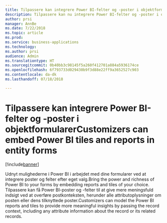 ```yaml
---
title: Tilpassere kan integrere Power BI-felter og -poster i objektformularer
description: Tilpassere kan nu integrere Power BI-felter og -poster i objektformularer
author: prsi
manager: AnnBe
ms.date: 7/22/2018
ms.topic: article
ms.prod: 
ms.service: business-applications
ms.technology: 
ms.author: prsi
audience: Admin
ms.translationtype: HT
ms.sourcegitcommit: 0b40bb3c98145f5a260f412701a884a5936174ce
ms.openlocfilehash: 6f793733d029430b9f3d88e22ff9a3652527c903
ms.contentlocale: da-dk
ms.lasthandoff: 07/18/2018

---
```

# <a name="customizers-can-embed-power-bi-tiles-and-reports-in-entity-forms"></a><span data-ttu-id="412f8-103">Tilpassere kan integrere Power BI-felter og -poster i objektformularer</span><span class="sxs-lookup"><span data-stu-id="412f8-103">Customizers can embed Power BI tiles and reports in entity forms</span></span>


[!include[banner](../../includes/banner.md)]

<span data-ttu-id="412f8-104">Udnyt mulighederne i Power BI i arbejdet med dine formularer ved at integrere poster og felter efter eget valg.</span><span class="sxs-lookup"><span data-stu-id="412f8-104">Bring the power and richness of Power BI to your forms by embedding reports and tiles of your choice.</span></span> <span data-ttu-id="412f8-105">Tilpassere kan få Power BI-poster og -felter til at give mere meningsfuld indsigt ved at overføre postkonteksten, herunder alle attributoplysninger om posten eller dens tilknyttede poster.</span><span class="sxs-lookup"><span data-stu-id="412f8-105">Customizers can model the Power BI reports and tiles to provide more meaningful insights by passing the record context, including any attribute information about the record or its related records.</span></span>

